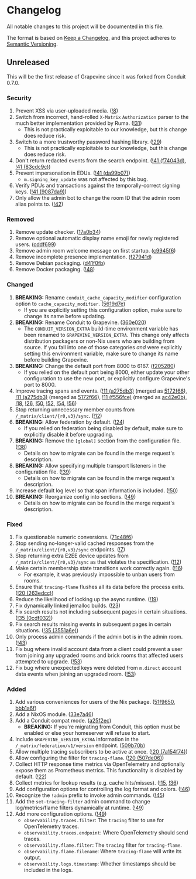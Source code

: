 # Changelog

All notable changes to this project will be documented in this file.

The format is based on [Keep a Changelog][keep-a-changelog], and this project
adheres to [Semantic Versioning][semver].

[keep-a-changelog]: https://keepachangelog.com/en/1.0.0/
[semver]: https://semver.org/spec/v2.0.0.html

<!--

Changelog sections must appear in the following order if they appear for a
particular version so that attention can be drawn to the important parts:

1. Security
2. Removed
3. Deprecated
4. Changed
5. Fixed
6. Added

Entries within each section should be sorted by merge order. If multiple changes
result in a single entry, choose the merge order of the first or last change.

-->

## Unreleased

<!-- TODO: Change "will be" to "is" on release -->

This will be the first release of Grapevine since it was forked from Conduit
0.7.0.

### Security

1. Prevent XSS via user-uploaded media.
   ([!8](https://gitlab.computer.surgery/matrix/grapevine-fork/-/merge_requests/8))
2. Switch from incorrect, hand-rolled `X-Matrix` `Authorization` parser to the
   much better implementation provided by Ruma.
   ([!31](https://gitlab.computer.surgery/matrix/grapevine-fork/-/merge_requests/31))
   * This is not practically exploitable to our knowledge, but this change does
     reduce risk.
3. Switch to a more trustworthy password hashing library.
   ([!29](https://gitlab.computer.surgery/matrix/grapevine-fork/-/merge_requests/29))
   * This is not practically exploitable to our knowledge, but this change does
     reduce risk.
4. Don't return redacted events from the search endpoint.
   ([!41 (f74043d)](https://gitlab.computer.surgery/matrix/grapevine-fork/-/merge_requests/41/diffs?commit_id=f74043df9aa59b406b5086c2e9fa2791a31aa41b),
   [!41 (83cdc9c)](https://gitlab.computer.surgery/matrix/grapevine-fork/-/merge_requests/41/diffs?commit_id=83cdc9c708cd7b50fe1ab40ea6a68dcf252c190b))
5. Prevent impersonation in EDUs.
   ([!41 (da99b07)](https://gitlab.computer.surgery/matrix/grapevine-fork/-/merge_requests/41/diffs?commit_id=da99b0706e683a2d347768efe5b50676abdf7b44))
   * `m.signing_key_update` was not affected by this bug.
6. Verify PDUs and transactions against the temporally-correct signing keys.
   ([!41 (9087da9)](https://gitlab.computer.surgery/matrix/grapevine-fork/-/merge_requests/41/diffs?commit_id=9087da91db8585f34d026a48ba8fdf64865ba14d))
7. Only allow the admin bot to change the room ID that the admin room alias
   points to.
   ([!42](https://gitlab.computer.surgery/matrix/grapevine-fork/-/merge_requests/42))

### Removed

1. Remove update checker.
   ([17a0b34](https://gitlab.computer.surgery/matrix/grapevine-fork/-/commit/17a0b3430934fbb8370066ee9dc3506102c5b3f6))
2. Remove optional automatic display name emoji for newly registered users.
   ([cddf699](https://gitlab.computer.surgery/matrix/grapevine-fork/-/commit/cddf6991f280008b5af5acfab6a9719bb0cfb7f1))
3. Remove admin room welcome message on first startup.
   ([c9945f6](https://gitlab.computer.surgery/matrix/grapevine-fork/-/commit/c9945f6bbac6e22af6cf955cfa99826d4b04fe8c))
4. Remove incomplete presence implementation.
   ([f27941d](https://gitlab.computer.surgery/matrix/grapevine-fork/-/commit/f27941d5108acda250921c6a58499a46568fd030))
5. Remove Debian packaging.
   ([d41f0fb](https://gitlab.computer.surgery/matrix/grapevine-fork/-/commit/d41f0fbf72dae6562358173f425d23bb0e174ca2))
6. Remove Docker packaging.
   ([!48](https://gitlab.computer.surgery/matrix/grapevine-fork/-/merge_requests/48))

### Changed

1. **BREAKING:** Rename `conduit_cache_capacity_modifier` configuration option
   to `cache_capacity_modifier`.
   ([5619d7e](https://gitlab.computer.surgery/matrix/grapevine-fork/-/commit/5619d7e3180661731800e253b558b88b407d2ae7))
   * If you are explicitly setting this configuration option, make sure to
     change its name before updating.
2. **BREAKING:** Rename Conduit to Grapevine.
   ([360e020](https://gitlab.computer.surgery/matrix/grapevine-fork/-/commit/360e020b644bd012ed438708b661a25fbd124f68))
   * The `CONDUIT_VERSION_EXTRA` build-time environment variable has been
     renamed to `GRAPEVINE_VERSION_EXTRA`. This change only affects distribution
     packagers or non-Nix users who are building from source. If you fall into
     one of those categories *and* were explicitly setting this environment
     variable, make sure to change its name before building Grapevine.
3. **BREAKING:** Change the default port from 8000 to 6167.
   ([f205280](https://gitlab.computer.surgery/matrix/grapevine-fork/-/commit/f2052805201f0685d850592b1c96f4861c58fb22))
   * If you relied on the default port being 8000, either update your other
     configuration to use the new port, or explicitly configure Grapevine's port
     to 8000.
4. Improve tracing spans and events.
   ([!11 (a275db3)](https://gitlab.computer.surgery/matrix/grapevine-fork/-/merge_requests/11/diffs?commit_id=a275db3847b8d5aaa0c651a686c19cfbf9fdb8b5)
   (merged as [5172f66](https://gitlab.computer.surgery/matrix/grapevine-fork/-/commit/5172f66c1a90e0e97b67be2897ae59fbc00208a4)),
   [!11 (a275db3)](https://gitlab.computer.surgery/matrix/grapevine-fork/-/merge_requests/11/diffs?commit_id=a275db3847b8d5aaa0c651a686c19cfbf9fdb8b5)
   (merged as [5172f66](https://gitlab.computer.surgery/matrix/grapevine-fork/-/commit/5172f66c1a90e0e97b67be2897ae59fbc00208a4)),
   [!11 (f556fce)](https://gitlab.computer.surgery/matrix/grapevine-fork/-/merge_requests/11/diffs?commit_id=f556fce73eb7beec2ed7b1781df0acdf47920d9c)
   (merged as [ac42e0b](https://gitlab.computer.surgery/matrix/grapevine-fork/-/commit/ac42e0bfff6af8677636a3dc1a56701a3255071d)),
   [!18](https://gitlab.computer.surgery/matrix/grapevine-fork/-/merge_requests/18),
   [!26](https://gitlab.computer.surgery/matrix/grapevine-fork/-/merge_requests/26),
   [!50](https://gitlab.computer.surgery/matrix/grapevine-fork/-/merge_requests/50),
   [!52](https://gitlab.computer.surgery/matrix/grapevine-fork/-/merge_requests/52),
   [!54](https://gitlab.computer.surgery/matrix/grapevine-fork/-/merge_requests/54),
   [!56](https://gitlab.computer.surgery/matrix/grapevine-fork/-/merge_requests/56))
5. Stop returning unnecessary member counts from `/_matrix/client/{r0,v3}/sync`.
   ([!12](https://gitlab.computer.surgery/matrix/grapevine-fork/-/merge_requests/12))
6. **BREAKING:** Allow federation by default.
   ([!24](https://gitlab.computer.surgery/matrix/grapevine-fork/-/merge_requests/24))
   * If you relied on federation being disabled by default, make sure to
     explicitly disable it before upgrading.
7. **BREAKING:** Remove the `[global]` section from the configuration file.
   ([!38](https://gitlab.computer.surgery/matrix/grapevine-fork/-/merge_requests/38))
   * Details on how to migrate can be found in the merge request's description.
8. **BREAKING:** Allow specifying multiple transport listeners in the
   configuration file.
   ([!39](https://gitlab.computer.surgery/matrix/grapevine-fork/-/merge_requests/39))
   * Details on how to migrate can be found in the merge request's description.
9. Increase default log level so that span information is included.
   ([!50](https://gitlab.computer.surgery/matrix/grapevine-fork/-/merge_requests/50))
10. **BREAKING:** Reorganize config into sections.
    ([!49](https://gitlab.computer.surgery/matrix/grapevine-fork/-/merge_requests/49))
    * Details on how to migrate can be found in the merge request's description.

### Fixed

1. Fix questionable numeric conversions.
   ([71c48f6](https://gitlab.computer.surgery/matrix/grapevine-fork/-/commit/71c48f66c4922813c2dc30b7b875200e06ce4b75))
2. Stop sending no-longer-valid cached responses from the
   `/_matrix/client/{r0,v3}/sync` endpoints.
   ([!7](https://gitlab.computer.surgery/matrix/grapevine-fork/-/merge_requests/7))
3. Stop returning extra E2EE device updates from `/_matrix/client/{r0,v3}/sync`
   as that violates the specification.
   ([!12](https://gitlab.computer.surgery/matrix/grapevine-fork/-/merge_requests/12))
4. Make certain membership state transitions work correctly again.
   ([!16](https://gitlab.computer.surgery/matrix/grapevine-fork/-/merge_requests/16))
   * For example, it was previously impossible to unban users from rooms.
5. Ensure that `tracing-flame` flushes all its data before the process exits.
   ([!20 (263edcc)](https://gitlab.computer.surgery/matrix/grapevine-fork/-/merge_requests/20/diffs?commit_id=263edcc8a127ad2a541a3bb6ad35a8a459ea5616))
6. Reduce the likelihood of locking up the async runtime.
   ([!19](https://gitlab.computer.surgery/matrix/grapevine-fork/-/merge_requests/19))
7. Fix dynamically linked jemalloc builds.
   ([!23](https://gitlab.computer.surgery/matrix/grapevine-fork/-/merge_requests/23))
8. Fix search results not including subsequent pages in certain situations.
   ([!35 (0cdf032)](https://gitlab.computer.surgery/matrix/grapevine-fork/-/merge_requests/35/diffs?commit_id=0cdf03288ab8fa363c313bd929c8b5183d14ab77))
9. Fix search results missing events in subsequent pages in certain situations.
   ([!35 (3551a6e)](https://gitlab.computer.surgery/matrix/grapevine-fork/-/merge_requests/35/diffs?commit_id=3551a6ef7a29219b9b30f50a7e8c92b92debcdcf))
10. Only process admin commands if the admin bot is in the admin room.
    ([!43](https://gitlab.computer.surgery/matrix/grapevine-fork/-/merge_requests/43))
11. Fix bug where invalid account data from a client could prevent a user from
    joining any upgraded rooms and brick rooms that affected users attempted to
    upgrade.
    ([!53](https://gitlab.computer.surgery/matrix/grapevine-fork/-/merge_requests/53))
12. Fix bug where unexpected keys were deleted from `m.direct` account data
    events when joining an upgraded room.
    ([!53](https://gitlab.computer.surgery/matrix/grapevine-fork/-/merge_requests/53))

### Added

1. Add various conveniences for users of the Nix package.
   ([51f9650](https://gitlab.computer.surgery/matrix/grapevine-fork/-/commit/51f9650ca7bc9378690d331192c85fea3c151b58),
   [bbb1a6f](https://gitlab.computer.surgery/matrix/grapevine-fork/-/commit/bbb1a6fea45b16e8d4f94c1afbf7fa22c9281f37))
2. Add a NixOS module.
   ([33e7a46](https://gitlab.computer.surgery/matrix/grapevine-fork/-/commit/33e7a46b5385ea9035c9d13c6775d63e5626a4c7))
3. Add a Conduit compat mode.
   ([a25f2ec](https://gitlab.computer.surgery/matrix/grapevine-fork/-/commit/a25f2ec95045c5620c98eead88197a0bf13e6bb3))
   * **BREAKING:** If you're migrating from Conduit, this option must be enabled
     or else your homeserver will refuse to start.
4. Include `GRAPEVINE_VERSION_EXTRA` information in the
   `/_matrix/federation/v1/version` endpoint.
   ([509b70b](https://gitlab.computer.surgery/matrix/grapevine-fork/-/commit/509b70bd827fec23b88e223b57e0df3b42cede34))
5. Allow multiple tracing subscribers to be active at once.
   ([!20 (7a154f74)](https://gitlab.computer.surgery/matrix/grapevine-fork/-/merge_requests/20/diffs?commit_id=7a154f74166c1309ca5752149e02bbe44cd91431))
6. Allow configuring the filter for `tracing-flame`.
   ([!20 (507de06)](https://gitlab.computer.surgery/matrix/grapevine-fork/-/merge_requests/20/diffs?commit_id=507de063f53f52e0cf8e2c1a67215a5ad87bb35a))
7. Collect HTTP response time metrics via OpenTelemetry and optionally expose
   them as Prometheus metrics. This functionality is disabled by default.
   ([!22](https://gitlab.computer.surgery/matrix/grapevine-fork/-/merge_requests/22))
8. Collect metrics for lookup results (e.g. cache hits/misses).
   ([!15](https://gitlab.computer.surgery/matrix/grapevine-fork/-/merge_requests/15),
   [!36](https://gitlab.computer.surgery/matrix/grapevine-fork/-/merge_requests/36))
9. Add configuration options for controlling the log format and colors.
   ([!46](https://gitlab.computer.surgery/matrix/grapevine-fork/-/merge_requests/46))
10. Recognize the `!admin` prefix to invoke admin commands.
    ([!45](https://gitlab.computer.surgery/matrix/grapevine-fork/-/merge_requests/45))
11. Add the `set-tracing-filter` admin command to change log/metrics/flame
    filters dynamically at runtime.
    ([!49](https://gitlab.computer.surgery/matrix/grapevine-fork/-/merge_requests/49))
12. Add more configuration options.
    ([!49](https://gitlab.computer.surgery/matrix/grapevine-fork/-/merge_requests/49))
    * `observability.traces.filter`: The `tracing` filter to use for
      OpenTelemetry traces.
    * `observability.traces.endpoint`: Where OpenTelemetry should send traces.
    * `observability.flame.filter`: The `tracing` filter for `tracing-flame`.
    * `observability.flame.filename`: Where `tracing-flame` will write its
      output.
    * `observability.logs.timestamp`: Whether timestamps should be included in
      the logs.
